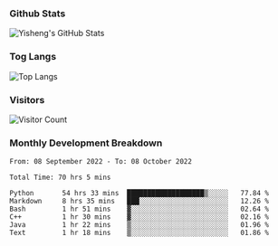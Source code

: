 ### Github Stats
![Yisheng's GitHub Stats](https://github-readme-stats-9qabuvhk1-gongyisheng.vercel.app/api?username=gongyisheng&count_private=true&show_icons=true)
### Tog Langs
![Top Langs](https://github-readme-stats-9qabuvhk1-gongyisheng.vercel.app/api/top-langs/?username=gongyisheng&layout=compact)
### Visitors
![Visitor Count](https://profile-counter.glitch.me/gongyisheng/count.svg)
### Monthly Development Breakdown
<!--START_SECTION:waka-->

```text
From: 08 September 2022 - To: 08 October 2022

Total Time: 70 hrs 5 mins

Python       54 hrs 33 mins  ███████████████████▒░░░░░   77.84 %
Markdown     8 hrs 35 mins   ███░░░░░░░░░░░░░░░░░░░░░░   12.26 %
Bash         1 hr 51 mins    ▓░░░░░░░░░░░░░░░░░░░░░░░░   02.64 %
C++          1 hr 30 mins    ▓░░░░░░░░░░░░░░░░░░░░░░░░   02.16 %
Java         1 hr 22 mins    ▒░░░░░░░░░░░░░░░░░░░░░░░░   01.96 %
Text         1 hr 18 mins    ▒░░░░░░░░░░░░░░░░░░░░░░░░   01.86 %
```

<!--END_SECTION:waka-->
